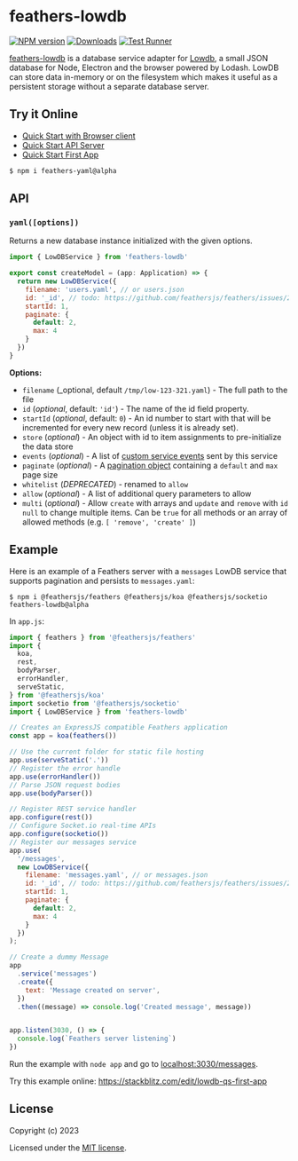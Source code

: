 # feathers-lowdb

[![NPM version][npm-image]][npm-url]
[![Downloads][downloads-image]][downloads-url]
[![Test Runner](https://github.com/lwhiteley/feathers-lowdb/actions/workflows/Node18.yml/badge.svg)](https://github.com/lwhiteley/feathers-lowdb/actions/workflows/Node18.yml)

[feathers-lowdb](repo-url) is a database service adapter for [Lowdb][lowdb-repo], a small JSON database for Node, Electron and the browser powered by Lodash. LowDB can store data in-memory or on the filesystem which makes it useful as a persistent storage without a separate database server.

## Try it Online 

- [Quick Start with Browser client](https://stackblitz.com/edit/lowdb-qs-browser)
- [Quick Start API Server](https://stackblitz.com/edit/lowdb-qs-api)
- [Quick Start First App](https://stackblitz.com/edit/lowdb-qs-first-app)


```bash
$ npm i feathers-yaml@alpha
```

## API

### `yaml([options])`

Returns a new database instance initialized with the given options.

```js
import { LowDBService } from 'feathers-lowdb'

export const createModel = (app: Application) => {
  return new LowDBService({
    filename: 'users.yaml', // or users.json
    id: '_id', // todo: https://github.com/feathersjs/feathers/issues/2839
    startId: 1,
    paginate: {
      default: 2,
      max: 4
    }
  })
}
```

**Options:**

- `filename` (_optional, default `/tmp/low-123-321.yaml`) - The full path to the file
- `id` (_optional_, default: `'id'`) - The name of the id field property.
- `startId` (_optional_, default: `0`) - An id number to start with that will be incremented for every new record (unless it is already set).
- `store` (_optional_) - An object with id to item assignments to pre-initialize the data store
- `events` (_optional_) - A list of [custom service events](https://docs.feathersjs.com/api/events.html#custom-events) sent by this service
- `paginate` (_optional_) - A [pagination object](https://docs.feathersjs.com/api/databases/common.html#pagination) containing a `default` and `max` page size
- `whitelist` (_DEPRECATED_) - renamed to `allow`
- `allow` (_optional_) - A list of additional query parameters to allow
- `multi` (_optional_) - Allow `create` with arrays and `update` and `remove` with `id` `null` to change multiple items. Can be `true` for all methods or an array of allowed methods (e.g. `[ 'remove', 'create' ]`)

## Example

Here is an example of a Feathers server with a `messages` LowDB service that supports pagination and persists to `messages.yaml`:

```
$ npm i @feathersjs/feathers @feathersjs/koa @feathersjs/socketio feathers-lowdb@alpha
```

In `app.js`:

```js
import { feathers } from '@feathersjs/feathers'
import {
  koa,
  rest,
  bodyParser,
  errorHandler,
  serveStatic,
} from '@feathersjs/koa'
import socketio from '@feathersjs/socketio'
import { LowDBService } from 'feathers-lowdb'

// Creates an ExpressJS compatible Feathers application
const app = koa(feathers())

// Use the current folder for static file hosting
app.use(serveStatic('.'))
// Register the error handle
app.use(errorHandler())
// Parse JSON request bodies
app.use(bodyParser())

// Register REST service handler
app.configure(rest())
// Configure Socket.io real-time APIs
app.configure(socketio())
// Register our messages service
app.use(
  '/messages',
  new LowDBService({
    filename: 'messages.yaml', // or messages.json
    id: '_id', // todo: https://github.com/feathersjs/feathers/issues/2839
    startId: 1,
    paginate: {
      default: 2,
      max: 4
    }
  })
);

// Create a dummy Message
app
  .service('messages')
  .create({
    text: 'Message created on server',
  })
  .then((message) => console.log('Created message', message))


app.listen(3030, () => {
  console.log(`Feathers server listening`)
})
```

Run the example with `node app` and go to [localhost:3030/messages](http://localhost:3030/messages).

Try this example online: https://stackblitz.com/edit/lowdb-qs-first-app

## License

Copyright (c) 2023

Licensed under the [MIT license](LICENSE).

[npm-image]: https://img.shields.io/npm/v/feathers-lowdb.svg?style=flat-square
[npm-url]: https://npmjs.org/package/feathers-lowdb
[downloads-image]: http://img.shields.io/npm/dm/feathers-lowdb.svg?style=flat-square
[downloads-url]: https://npmjs.org/package/feathers-lowdb
[build-image]: https://github.com/lwhiteley/feathers-lowdb/workflows/test-lib/badge.svg
[repo-url]: https://github.com/lwhiteley/feathers-lowdb
[lowdb-repo]: https://github.com/typicode/lowdb
